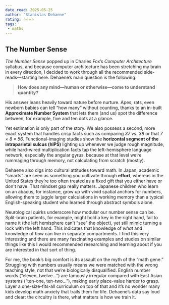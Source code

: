 ```yaml
---
date_read: 2025-05-25
author: "Stanislas Dehaene"
rating: ⭐️⭐️⭐️⭐️
tags:
 - maths
---
```

## The Number Sense
_The Number Sense_ popped up in Charles Fox’s _Computer Architecture_ syllabus, and because computer architecture has been stretching my brain in every direction, I decided to work through all the recommended side-reads—starting here. Dehaene’s main question is the following:

> **How does any mind—human or otherwise—come to understand quantity?**

His answer leans heavily toward nature before nurture. Apes, rats, even newborn babies can tell “how many” without counting, thanks to an in-built **Approximate Number System** that lets them (and us) spot the difference between, for example, five and ten dots at a glance.

Yet estimation is only part of the story. We also possess a second, more exact system that handles crisp facts such as comparing _37 vs. 38_ or that _7 × 8 = 56_. Functional-imaging studies show the **horizontal segment of the intraparietal sulcus (hIPS)** lighting up whenever we judge rough magnitude, while hard-wired multiplication facts tap the left-hemisphere language network, especially the angular gyrus, because at that level we’re rummaging through memory, not calculating from scratch (mostly).

Dehaene also digs into cultural attitudes toward math. In Japan, academic “smarts” are seen as something you cultivate through **effort**, whereas in the United States they’re too often treated as a fixed gift that you either have or don't have. That mindset gap really matters. Japanese children who learn on an abacus, for instance, grow up with vivid spatial anchors for numbers, allowing them to juggle larger calculations in working memory than a typical English-speaking student who learned through abstract symbols alone.

Neurological quirks underscore how modular our number sense can be. Split-brain patients, for example, might hold a key in the right hand, fail to name it (the left hemisphere can’t “see” the object), yet still mimic turning a lock with the left hand. This indicates that knowledge of _what_ and knowledge of _how_ can live in separate compartments. I find this very interesting and there are many fascinating examples and studies on similar things like this I would recommended researching and learning about if you are interested in that sort of thing.

For me, the book’s big comfort is its assault on the myth of the “math gene.” Struggling with numbers usually means we were matched with the wrong teaching style, not that we’re biologically disqualified. English number words (“eleven, twelve…”) are famously irregular compared with East Asian systems (“ten-one, ten-two…”), making early place-value harder to grasp. Layer a one-size-fits-all curriculum on top of that and it’s no wonder many kids develop math anxiety that trails them for life. Dehaene’s data say loud and clear: the circuitry is there, what matters is how we train it.
